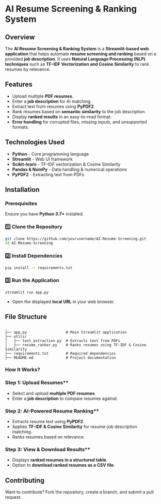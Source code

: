 # **AI Resume Screening & Ranking System**  

## **Overview**  
The **AI Resume Screening & Ranking System** is a **Streamlit-based web application** that helps automate **resume screening and ranking** based on a provided **job description**. It uses **Natural Language Processing (NLP) techniques** such as **TF-IDF Vectorization and Cosine Similarity** to rank resumes by relevance.  

## **Features**  
- Upload multiple **PDF resumes**.  
- Enter a **job description** for AI matching.  
- Extract text from resumes using **PyPDF2**.  
- Rank resumes based on **semantic similarity** to the job description.  
- Display **ranked results** in an easy-to-read format.  
- **Error handling** for corrupted files, missing inputs, and unsupported formats.  

## **Technologies Used**  
- **Python** - Core programming language  
- **Streamlit** - Web UI framework  
- **Scikit-learn** - TF-IDF vectorization & Cosine Similarity  
- **Pandas & NumPy** - Data handling & numerical operations  
- **PyPDF2** - Extracting text from PDFs  

## **Installation**  

### **Prerequisites**  
Ensure you have **Python 3.7+** installed.  

### **1️⃣ Clone the Repository**  
```sh
git clone https://github.com/yourusername/AI-Resume-Screening.git
cd AI-Resume-Screening
```

### **2️⃣ Install Dependencies**  
```sh
pip install -r requirements.txt
```

### **3️⃣ Run the Application**  
```sh
streamlit run app.py
```
- Open the displayed **local URL** in your web browser.  

## **File Structure**  
```
.
├── app.py                  # Main Streamlit application
├── utils/
│   ├── text_extraction.py  # Extracts text from PDFs
│   ├── resume_ranker.py    # Ranks resumes using TF-IDF & Cosine Similarity
├── requirements.txt        # Required dependencies
├── README.md               # Project documentation
```

### **How It Works?**  

### Step 1: Upload Resumes**  
- Select and upload **multiple PDF resumes**.  
- Enter a **job description** to compare resumes against.  

### Step 2: AI-Powered Resume Ranking**  
- Extracts resume text using **PyPDF2**.  
- Applies **TF-IDF & Cosine Similarity** for resume-job description matching.  
- Ranks resumes based on relevance.  

### Step 3: View & Download Results**  
- Displays **ranked resumes in a structured table**.  
- Option to **download ranked resumes as a CSV file**.  

## Contributing
Want to contribute? Fork the repository, create a branch, and submit a pull request.  
